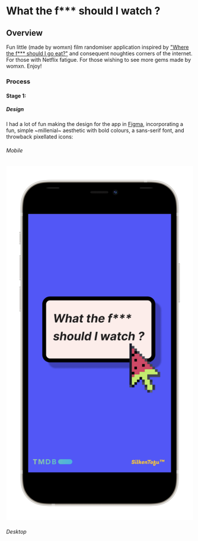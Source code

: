 # What the f*** should I watch ?

## Overview

Fun little (made by womxn) film randomiser application inspired by ["Where the f*** should I go eat?"](http://wtfsigte.com/) and consequent noughties corners of the internet. For those with Netflix fatigue. For those wishing to see more gems made by womxn. Enjoy! 

### Process

#### Stage 1:

##### Design

I had a lot of fun making the design for the app in [Figma](https://www.figma.com/file/GfhSUCNhyxbnGCkMImUDuM/What-Should-I-Watch%3F%3F), incorporating a fun, simple ~millenial~ aesthetic with bold colours, a sans-serif font, and throwback pixellated icons: 

###### Mobile

![mobile image](./media/what-should-i-watch-mobile_iphone12black_portrait.png)

###### Desktop










